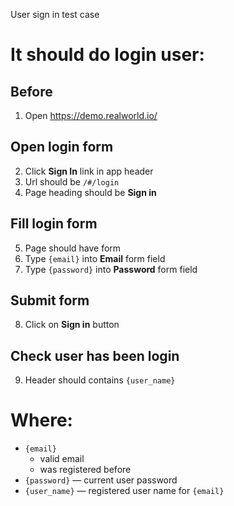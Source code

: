 User sign in test case

# It should do login user:

## Before

1. Open https://demo.realworld.io/

## Open login form

2. Click **Sign In** link in app header
3. Url should be `/#/login`
4. Page heading should be **Sign in**

## Fill login form

5. Page should have form
6. Type `{email}` into **Email** form field
7. Type `{password}` into **Password** form field

## Submit form

8. Click on **Sign in** button

## Check user has been login

9. Header should contains `{user_name}`

# Where:

* `{email}`
    * valid email
    * was registered before
* `{password}` — current user password
* `{user_name}` — registered user name for `{email}`